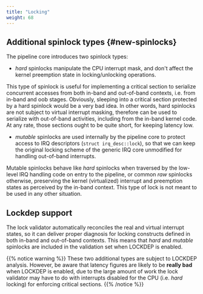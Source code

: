 ```yaml
---
title: "Locking"
weight: 68
---
```


## Additional spinlock types {#new-spinlocks}

The pipeline core introduces two spinlock types:

+ *hard* spinlocks manipulate the CPU interrupt mask, and don't affect
  the kernel preemption state in locking/unlocking operations.

This type of spinlock is useful for implementing a critical section to
serialize concurrent accesses from both in-band and out-of-band
contexts, i.e. from in-band and oob stages. Obviously, sleeping into a
critical section protected by a hard spinlock would be a very bad
idea. In other words, hard spinlocks are not subject to virtual
interrupt masking, therefore can be used to serialize with out-of-band
activities, including from the in-band kernel code. At any rate, those
sections ought to be quite short, for keeping latency low.

+ *mutable* spinlocks are used internally by the pipeline core to
  protect access to IRQ descriptors (`struct irq_desc::lock`), so that
  we can keep the original locking scheme of the generic IRQ core
  unmodified for handling out-of-band interrupts.

Mutable spinlocks behave like *hard* spinlocks when traversed by the
low-level IRQ handling code on entry to the pipeline, or common *raw*
spinlocks otherwise, preserving the kernel (virtualized) interrupt and
preemption states as perceived by the in-band context. This type of
lock is not meant to be used in any other situation.

## Lockdep support

The lock validator automatically reconciles the real and virtual
interrupt states, so it can deliver proper diagnosis for locking
constructs defined in both in-band and out-of-band contexts. This
means that *hard* and *mutable* spinlocks are included in the
validation set when LOCKDEP is enabled.

{{% notice warning %}}
These two additional types are subject to LOCKDEP analysis. However,
be aware that latency figures are likely to be **really bad** when
LOCKDEP is enabled, due to the large amount of work the lock validator
may have to do with interrupts disabled for the CPU (i.e. _hard_
locking) for enforcing critical sections.
{{% /notice %}}

